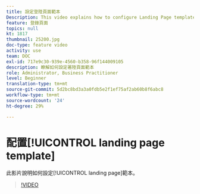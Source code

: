 ```yaml
---
title: 設定登陸頁面範本
Description: This video explains how to configure Landing Page templates in Adobe Campaign Standard.
feature: 登錄頁面
topics: null
kt: 1817
thumbnail: 25200.jpg
doc-type: feature video
activity: use
team: DOC
exl-id: 717e9c30-939e-4560-b358-96f144009105
description: 瞭解如何設定著陸頁面範本
role: Administrator, Business Practitioner
level: Beginner
translation-type: tm+mt
source-git-commit: 5d2bc8bd3a3a0fdb5e2f1ef75af2ab60b8f6abc8
workflow-type: tm+mt
source-wordcount: '24'
ht-degree: 29%

---
```


# 配置[!UICONTROL landing page template]

此影片說明如何設定[!UICONTROL landing page]範本。

>[!VIDEO](https://video.tv.adobe.com/v/25200/?quality=12)
